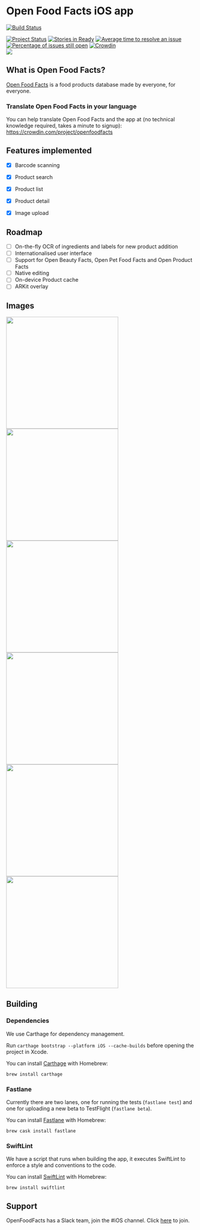 # Open Food Facts iOS app
[![Build Status](https://travis-ci.org/openfoodfacts/openfoodfacts-ios.svg?branch=master)](https://travis-ci.org/openfoodfacts/openfoodfacts-ios)

[![Project Status](http://opensource.box.com/badges/active.svg)](http://opensource.box.com/badges)
[![Stories in Ready](https://badge.waffle.io/openfoodfacts/openfoodfacts-ios.svg?label=ready&title=Ready)](https://waffle.io/openfoodfacts/openfoodfacts-ios)
[![Average time to resolve an issue](https://isitmaintained.com/badge/resolution/openfoodfacts/openfoodfacts-ios.svg)](https://isitmaintained.com/project/openfoodfacts/openfoodfacts-ios "Average time to resolve an issue")
[![Percentage of issues still open](https://isitmaintained.com/badge/open/openfoodfacts/openfoodfacts-ios.svg)](https://isitmaintained.com/project/openfoodfacts/openfoodfacts-ios "Percentage of issues still open")
[![Crowdin](https://d322cqt584bo4o.cloudfront.net/openfoodfacts/localized.svg)](https://crowdin.com/project/openfoodfacts)
<br>
<img src="https://static.openfoodfacts.org/images/misc/openfoodfacts-logo-en-178x150.png">
## What is Open Food Facts?

[Open Food Facts](http://world.openfoodfacts.org/) is a food products database made by everyone, for everyone.


### Translate Open Food Facts in your language

You can help translate Open Food Facts and the app at (no technical knowledge required, takes a minute to signup): <br>
https://crowdin.com/project/openfoodfacts

## Features implemented

- [x] Barcode scanning
- [x] Product search
- [x] Product list
- [x] Product detail
- [x] Image upload


## Roadmap
- [ ] On-the-fly OCR of ingredients and labels for new product addition
- [ ] Internationalised user interface
- [ ] Support for Open Beauty Facts, Open Pet Food Facts and Open Product Facts
- [ ] Native editing
- [ ] On-device Product cache
- [ ] ARKit overlay

## Images

<img src="https://user-images.githubusercontent.com/1689815/37554229-dde0ecb6-29d5-11e8-82e1-918ee97cecd1.png" height="300"><img src="https://user-images.githubusercontent.com/1689815/37554225-ce5822c8-29d5-11e8-92e9-5c667be57a56.png" height="300"><img src="https://user-images.githubusercontent.com/1689815/37554236-f82dea42-29d5-11e8-89d5-4ca6416581d9.png" height="300"><img src="https://user-images.githubusercontent.com/1689815/37554231-e3689670-29d5-11e8-876f-c8d4055f7484.png" height="300"><img src="https://user-images.githubusercontent.com/1689815/37554234-eb159e18-29d5-11e8-8a75-3656742c1efa.png" height="300"><img src="https://user-images.githubusercontent.com/1689815/37554235-f01690fc-29d5-11e8-8319-1aa338708ebb.png" height="300">


## Building

### Dependencies
We use Carthage for dependency management.

Run `carthage bootstrap --platform iOS --cache-builds` before opening the project in Xcode.

You can install [Carthage](https://github.com/Carthage/Carthage) with Homebrew:
```
brew install carthage
```

### Fastlane

Currently there are two lanes, one for running the tests (`fastlane test`) and one for uploading a new beta to TestFlight (`fastlane beta`).

You can install [Fastlane](https://github.com/fastlane/fastlane) with Homebrew:
```
brew cask install fastlane
```

### SwiftLint

We have a script that runs when building the app, it executes SwiftLint to enforce a style and conventions to the code.

You can install [SwiftLint](https://github.com/realm/SwiftLint/) with Homebrew:
```
brew install swiftlint
```

## Support

OpenFoodFacts has a Slack team, join the #iOS channel. Click [here](https://slack-ssl-openfoodfacts.herokuapp.com/) to join.
